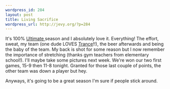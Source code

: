 ```yaml
--- 
wordpress_id: 284
layout: post
title: Living Sacrifice
wordpress_url: http://jevy.org/?p=284
---
```

It's 100% <a href="http://www.ocua.ca">Ultimate </a>season and I absolutely love it.  Everything!  The effort, sweat, my team (one dude LOVES <a href="http://www.di.fm/trance/">Trance</a>!!), the beer afterwards and being the baby of the team.  My back is shot for some reason but I now remember the importance of stretching (thanks gym teachers from elementary school!).  I'll maybe take some pictures next week.  We're won our two first games, 15-9 then 11-8 tonight.  Granted for those last couple of points, the other team was down a player but hey.

Anyways, it's going to be a great season I'm sure if people stick around.
